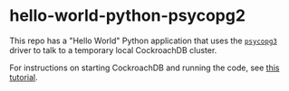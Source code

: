 # hello-world-python-psycopg2

This repo has a "Hello World" Python application that uses the [`psycopg3`](https://www.psycopg.org/docs/install.html) driver to talk to a temporary local CockroachDB cluster.

For instructions on starting CockroachDB and running the code, see [this tutorial](https://www.cockroachlabs.com/docs/stable/build-a-python-app-with-cockroachdb.html).
